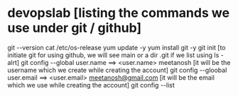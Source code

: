# devopslab [listing the commands we use under git / github]
git --version
cat /etc/os-release
yum update -y
yum install git -y
git init [to initiate git for using github, we will see main or a dir .git if we list using ls -alrt]
git config --global user.name <username> ==> <user.name> meetanosh [it will be the username which we create while creating the account]
git config --gloobal user.email <email> ==> <user.email> meetanosh@gmail.com [it will be the email which we use while creating the account]
git config --list
